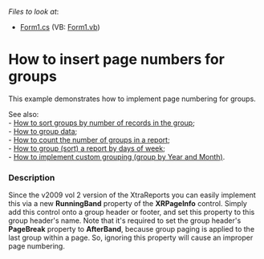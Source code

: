 <!-- default file list -->
*Files to look at*:

* [Form1.cs](./CS/GroupsPaging/Form1.cs) (VB: [Form1.vb](./VB/GroupsPaging/Form1.vb))
<!-- default file list end -->
# How to insert page numbers for groups


<p>This example demonstrates how to implement page numbering for groups.</p><p>See also:<br />
- <a href="https://www.devexpress.com/Support/Center/p/E1763">How to sort groups by number of records in the group</a>;<br />
- <a href="https://www.devexpress.com/Support/Center/p/E1650">How to group data</a>;<br />
- <a href="https://www.devexpress.com/Support/Center/p/E1282">How to count the number of groups in a report</a>;<br />
- <a href="https://www.devexpress.com/Support/Center/p/E1290">How to group (sort) a report by days of week</a>;<br />
- <a href="https://www.devexpress.com/Support/Center/p/E787">How to implement custom grouping (group by Year and Month)</a>.</p>


<h3>Description</h3>

<p>Since the v2009 vol 2 version of the XtraReports you can easily implement this via a new <strong>RunningBand</strong> property of the <strong>XRPageInfo</strong> control. Simply add this control onto a group header or footer, and set this property to this group header&#39;s name. Note that it&#39;s required to set the group header&#39;s <strong>PageBreak</strong> property to <strong>AfterBand</strong>, because group paging is applied to the last group within a page. So, ignoring this property will cause an improper page numbering.</p>

<br/>


